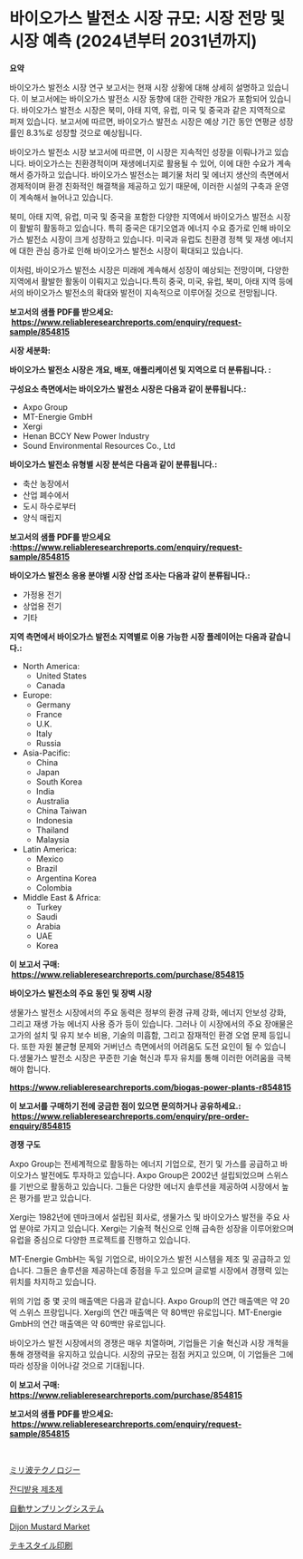 <p><h1>바이오가스 발전소 시장 규모: 시장 전망 및 시장 예측 (2024년부터 2031년까지)</h1></p><p><strong>요약</strong></p>
<p><p>바이오가스 발전소 시장 연구 보고서는 현재 시장 상황에 대해 상세히 설명하고 있습니다. 이 보고서에는 바이오가스 발전소 시장 동향에 대한 간략한 개요가 포함되어 있습니다. 바이오가스 발전소 시장은 북미, 아태 지역, 유럽, 미국 및 중국과 같은 지역적으로 퍼져 있습니다. 보고서에 따르면, 바이오가스 발전소 시장은 예상 기간 동안 연평균 성장률인 8.3%로 성장할 것으로 예상됩니다.</p><p>바이오가스 발전소 시장 보고서에 따르면, 이 시장은 지속적인 성장을 이뤄나가고 있습니다. 바이오가스는 친환경적이며 재생에너지로 활용될 수 있어, 이에 대한 수요가 계속해서 증가하고 있습니다. 바이오가스 발전소는 폐기물 처리 및 에너지 생산의 측면에서 경제적이며 환경 친화적인 해결책을 제공하고 있기 때문에, 이러한 시설의 구축과 운영이 계속해서 늘어나고 있습니다.</p><p>북미, 아태 지역, 유럽, 미국 및 중국을 포함한 다양한 지역에서 바이오가스 발전소 시장이 활발히 활동하고 있습니다. 특히 중국은 대기오염과 에너지 수요 증가로 인해 바이오가스 발전소 시장이 크게 성장하고 있습니다. 미국과 유럽도 친환경 정책 및 재생 에너지에 대한 관심 증가로 인해 바이오가스 발전소 시장이 확대되고 있습니다.</p><p>이처럼, 바이오가스 발전소 시장은 미래에 계속해서 성장이 예상되는 전망이며, 다양한 지역에서 활발한 활동이 이뤄지고 있습니다.특히 중국, 미국, 유럽, 북미, 아태 지역 등에서의 바이오가스 발전소의 확대와 발전이 지속적으로 이루어질 것으로 전망됩니다.</p></p>
<p><strong>보고서의 샘플 PDF를 받으세요: &nbsp;<a href="https://www.reliableresearchreports.com/enquiry/request-sample/854815">https://www.reliableresearchreports.com/enquiry/request-sample/854815</a></strong></p>
<p><strong>시장 세분화:</strong></p>
<p><strong> 바이오가스 발전소 시장은 개요, 배포, 애플리케이션 및 지역으로 더 분류됩니다. :</strong></p>
<p><strong>구성요소 측면에서는 바이오가스 발전소 시장은 다음과 같이 분류됩니다.:</strong></p>
<p><ul><li>Axpo Group</li><li>MT-Energie GmbH</li><li>Xergi</li><li>Henan BCCY New Power Industry</li><li>Sound Environmental Resources Co., Ltd</li></ul></p>
<p><strong> 바이오가스 발전소 유형별 시장 분석은 다음과 같이 분류됩니다.:</strong></p>
<p><ul><li>축산 농장에서</li><li>산업 폐수에서</li><li>도시 하수로부터</li><li>양식 매립지</li></ul></p>
<p><strong>보고서의 샘플 PDF를 받으세요 :<a href="https://www.reliableresearchreports.com/enquiry/request-sample/854815">https://www.reliableresearchreports.com/enquiry/request-sample/854815</a></strong></p>
<p><strong> 바이오가스 발전소 응용 분야별 시장 산업 조사는 다음과 같이 분류됩니다.:</strong></p>
<p><ul><li>가정용 전기</li><li>상업용 전기</li><li>기타</li></ul></p>
<p><strong>지역 측면에서 바이오가스 발전소 지역별로 이용 가능한 시장 플레이어는 다음과 같습니다.:</strong></p>
<p><ul>
    <li>
        North America:
        <ul>
            <li>United States</li>
            <li>Canada</li>
        </ul>
    </li>
    <li>
        Europe:
        <ul>
            <li>Germany</li>
            <li>France</li>
            <li>U.K.</li>
            <li>Italy</li>
            <li>Russia</li>
        </ul>
    </li>
    <li>
        Asia-Pacific:
        <ul>
            <li>China</li>
            <li>Japan</li>
            <li>South Korea</li>
            <li>India</li>
            <li>Australia</li>
            <li>China Taiwan</li>
            <li>Indonesia</li>
            <li>Thailand</li>
            <li>Malaysia</li>
        </ul>
    </li>
    <li>
        Latin America:
        <ul>
            <li>Mexico</li>
            <li>Brazil</li>
            <li>Argentina Korea</li>
            <li>Colombia</li>
        </ul>
    </li>
    <li>
        Middle East & Africa:
        <ul>
            <li>Turkey</li>
            <li>Saudi</li>
            <li>Arabia</li>
            <li>UAE</li>
            <li>Korea</li>
        </ul>
    </li>
    </ul></p>
<p><strong>이 보고서 구매: &nbsp;<a href="https://www.reliableresearchreports.com/purchase/854815">https://www.reliableresearchreports.com/purchase/854815</a></strong></p>
<p><strong>바이오가스 발전소의 주요 동인 및 장벽 시장</strong></p>
<p><p>생물가스 발전소 시장에서의 주요 동력은 정부의 환경 규제 강화, 에너지 안보성 강화, 그리고 재생 가능 에너지 사용 증가 등이 있습니다. 그러나 이 시장에서의 주요 장애물은 고가의 설치 및 유지 보수 비용, 기술의 미흡함, 그리고 잠재적인 환경 오염 문제 등입니다. 또한 자원 불균형 문제와 거버넌스 측면에서의 어려움도 도전 요인이 될 수 있습니다.생물가스 발전소 시장은 꾸준한 기술 혁신과 투자 유치를 통해 이러한 어려움을 극복해야 합니다.</p></p>
<p><strong><a href="https://www.reliableresearchreports.com/biogas-power-plants-r854815">https://www.reliableresearchreports.com/biogas-power-plants-r854815</a></strong></p>
<p><strong>이 보고서를 구매하기 전에 궁금한 점이 있으면 문의하거나 공유하세요.: &nbsp;<a href="https://www.reliableresearchreports.com/enquiry/pre-order-enquiry/854815">https://www.reliableresearchreports.com/enquiry/pre-order-enquiry/854815</a></strong></p>
<p><strong>경쟁 구도</strong></p>
<p><p>Axpo Group는 전세계적으로 활동하는 에너지 기업으로, 전기 및 가스를 공급하고 바이오가스 발전에도 투자하고 있습니다. Axpo Group은 2002년 설립되었으며 스위스를 기반으로 활동하고 있습니다. 그들은 다양한 에너지 솔루션을 제공하여 시장에서 높은 평가를 받고 있습니다. </p><p>Xergi는 1982년에 덴마크에서 설립된 회사로, 생물가스 및 바이오가스 발전을 주요 사업 분야로 가지고 있습니다. Xergi는 기술적 혁신으로 인해 급속한 성장을 이루어왔으며 유럽을 중심으로 다양한 프로젝트를 진행하고 있습니다.</p><p>MT-Energie GmbH는 독일 기업으로, 바이오가스 발전 시스템을 제조 및 공급하고 있습니다. 그들은 솔루션을 제공하는데 중점을 두고 있으며 글로벌 시장에서 경쟁력 있는 위치를 차지하고 있습니다.</p><p>위의 기업 중 몇 곳의 매출액은 다음과 같습니다. Axpo Group의 연간 매출액은 약 20억 스위스 프랑입니다. Xergi의 연간 매출액은 약 80백만 유로입니다. MT-Energie GmbH의 연간 매출액은 약 60백만 유로입니다.</p><p>바이오가스 발전 시장에서의 경쟁은 매우 치열하며, 기업들은 기술 혁신과 시장 개척을 통해 경쟁력을 유지하고 있습니다. 시장의 규모는 점점 커지고 있으며, 이 기업들은 그에 따라 성장을 이어나갈 것으로 기대됩니다.</p></p>
<p><strong>이 보고서 구매: &nbsp; <a href="https://www.reliableresearchreports.com/purchase/854815">https://www.reliableresearchreports.com/purchase/854815</a></strong></p>
<p><strong>보고서의 샘플 PDF를 받으세요: &nbsp;<a href="https://www.reliableresearchreports.com/enquiry/request-sample/854815">https://www.reliableresearchreports.com/enquiry/request-sample/854815</a></strong><strong></strong></p>
<p>&nbsp;</p>
<p><p><a href="https://medium.com/@jasohung45456/%E3%83%9F%E3%83%AA%E6%B3%A2%E6%8A%80%E8%A1%93%E5%B8%82%E5%A0%B4%E3%82%B7%E3%82%A7%E3%82%A2%E3%81%AE%E9%80%B2%E5%8C%96%E3%81%A8%E5%B8%82%E5%A0%B4%E6%88%90%E9%95%B7%E3%83%88%E3%83%AC%E3%83%B3%E3%83%89-2024%E5%B9%B4-2031%E5%B9%B4-fd1d656d5d0c">ミリ波テクノロジー</a></p><p><a href="https://github.com/sougarounis/Market-Research-Report-List-3/blob/main/407832616390.md">잔디밭용 제초제</a></p><p><a href="https://medium.com/@vanessa.grant665567/%E8%87%AA%E5%8B%95%E3%82%B5%E3%83%B3%E3%83%97%E3%83%AA%E3%83%B3%E3%82%B0%E3%82%B7%E3%82%B9%E3%83%86%E3%83%A0%E5%B8%82%E5%A0%B4-%E7%AB%B6%E4%BA%89%E5%88%86%E6%9E%90-%E5%B8%82%E5%A0%B4%E5%8B%95%E5%90%91-2031%E5%B9%B4%E3%81%BE%E3%81%A7%E3%81%AE%E4%BA%88%E6%B8%AC-3239d3624d21">自動サンプリングシステム</a></p><p><a href="https://github.com/pgtimber/Market-Research-Report-List-2/blob/main/dijon-mustard-market.md">Dijon Mustard Market</a></p><p><a href="https://github.com/oqxogxyvqe90775/Market-Research-Report-List-1/blob/main/876114718030.md">テキスタイル印刷</a></p></p>